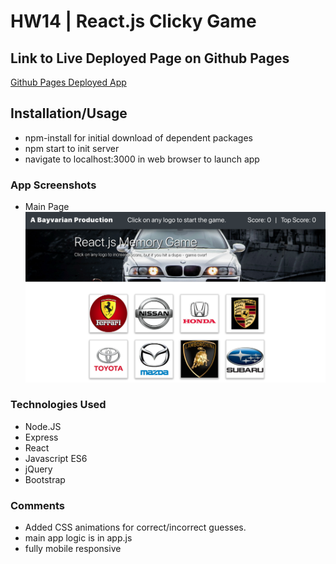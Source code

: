 # HW14 | React.js Clicky Game

## Link to Live Deployed Page on Github Pages
[Github Pages Deployed App](https://bavarianstance.github.io/hw14-clicky-game/)

## Installation/Usage
* npm-install for initial download of dependent packages
* npm start to init server
* navigate to localhost:3000 in web browser to launch app

### App Screenshots
* Main Page
![homepage](./src/imgs/screenshot.png "Home Page")

### Technologies Used
* Node.JS 
* Express
* React
* Javascript ES6
* jQuery
* Bootstrap

### Comments
* Added CSS animations for correct/incorrect guesses.
* main app logic is in app.js
* fully mobile responsive